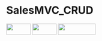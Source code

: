 # SalesMVC_CRUD


<img width="65" height="30" src ="https://img.shields.io/badge/C%23-239120?style=for-the-badge&logo=c-sharp&logoColor=white" />  <img width="65" height="30" src ="https://img.shields.io/badge/.NET-5C2D91?style=for-the-badge&logo=.net&logoColor=white" /> <img width="100" height="30" src ="https://img.shields.io/badge/Microsoft_SQL_Server-CC2927?style=for-the-badge&logo=microsoft-sql-server&logoColor=white" />  
